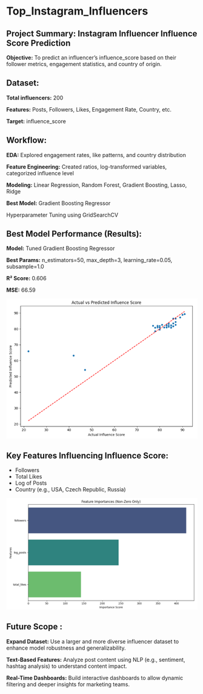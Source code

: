 # Top_Instagram_Influencers
## Project Summary: Instagram Influencer Influence Score Prediction
**Objective:** To predict an influencer’s influence_score based on their follower metrics, engagement statistics, and country of origin.

## Dataset:
**Total influencers:** 200

**Features:** Posts, Followers, Likes, Engagement Rate, Country, etc.

**Target:** influence_score

## Workflow:
**EDA:** Explored engagement rates, like patterns, and country distribution

**Feature Engineering:** Created ratios, log-transformed variables, categorized influence level

**Modeling:** Linear Regression, Random Forest, Gradient Boosting, Lasso, Ridge

**Best Model:** Gradient Boosting Regressor

Hyperparameter Tuning using GridSearchCV

## Best Model Performance (Results):
**Model:** Tuned Gradient Boosting Regressor

**Best Params:** n_estimators=50, max_depth=3, learning_rate=0.05, subsample=1.0

**R² Score:** 0.606

**MSE:** 66.59

![Actual Vs Predicted](actual_vs_predicted.png)

## Key Features Influencing Influence Score:
- Followers
- Total Likes
- Log of Posts
- Country (e.g., USA, Czech Republic, Russia)

![Feature Importance](feature_imp.png)

## Future Scope :
**Expand Dataset:** Use a larger and more diverse influencer dataset to enhance model robustness and generalizability.

**Text-Based Features:** Analyze post content using NLP (e.g., sentiment, hashtag analysis) to understand content impact.

**Real-Time Dashboards:** Build interactive dashboards to allow dynamic filtering and deeper insights for marketing teams.
